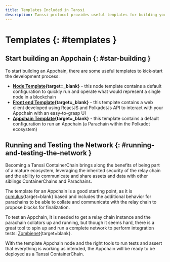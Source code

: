 ```yaml
---
title: Templates Included in Tanssi
description: Tanssi protocol provides useful templates for building your Appchain, including a ready-to-use EVM template for Ethereum compatibility.
---
```


# Templates {: #templates } 

## Start building an Appchain {: #star-building } 

To start building an Appchain, there are some useful templates to kick-start the development process:

- **[Node Template](https://github.com/substrate-developer-hub/substrate-parachain-template){target=_blank}** - this node template contains a default configuration to quickly run and operate what would represent a single node in a blockchain
- **[Front end Template](https://github.com/substrate-developer-hub/substrate-parachain-template){target=_blank}** - this template contains a web client developed using ReactJS and PolkadotJs API to interact with your Appchain with an easy-to-grasp UI
- **[Appchain Template](https://github.com/substrate-developer-hub/substrate-parachain-template){target=_blank}** - this template contains a default configuration to run an Appchain (a Parachain within the Polkadot ecosystem)

## Running and Testing the Network {: #running-and-testing-the-network } 

Becoming a Tanssi ContainerChain brings along the benefits of being part of a mature ecosystem, leveraging the inherited security of the relay chain and the ability to communicate and share assets and data with other siblings ContainerChains and Parachains.

The template for an Appchain is a good starting point, as it is [cumulus](https://github.com/paritytech/cumulus/){target=blank} based and includes the additional behavior for parachains to be able to collate and communicate with the relay chain to propose blocks for finalization.

To test an Appchain, It is needed to get a relay chain instance and the parachain collators up and running, but though it seems hard, there is a great tool to spin up and run a complete network to perform integration tests: [Zombienet](https://github.com/paritytech/zombienet){target=blank}.

With the template Appchain node and the right tools to run tests and assert that everything is working as intended, the Appchain will be ready to be deployed as a Tanssi ContainerChain.
